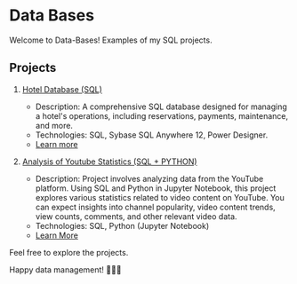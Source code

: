 # Data Bases
 Welcome to Data-Bases! Examples of my SQL projects.

## Projects

1. [Hotel Database (SQL)](./Hotel-DB-Polish/README.md)
   - Description: A comprehensive SQL database designed for managing a hotel's operations, including reservations, payments, maintenance, and more.
   - Technologies: SQL, Sybase SQL Anywhere 12, Power Designer.
   - [Learn more](./Hotel-DB-Polish/README.md)

2. [Analysis of Youtube Statistics (SQL + PYTHON)](./Youtube/)
   - Description: Project involves analyzing data from the YouTube platform. Using SQL and Python in Jupyter Notebook, this project explores various statistics related to video content on YouTube. You can expect insights into channel popularity, video content trends, view counts, comments, and other relevant video data.
   - Technologies: SQL, Python (Jupyter Notebook)
   - [Learn More](./Youtube/README.md)

Feel free to explore the projects.

Happy data management! 🌟🔮✨